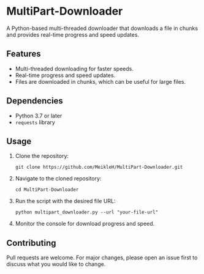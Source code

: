 # MultiPart-Downloader

A Python-based multi-threaded downloader that downloads a file in chunks and provides real-time progress and speed updates.

## Features

- Multi-threaded downloading for faster speeds.
- Real-time progress and speed updates.
- Files are downloaded in chunks, which can be useful for large files.

## Dependencies

- Python 3.7 or later
- `requests` library

## Usage

1. Clone the repository:
    ```
    git clone https://github.com/MeikleH/MultiPart-Downloader.git
    ```
2. Navigate to the cloned repository:
    ```
    cd MultiPart-Downloader
    ```
3. Run the script with the desired file URL:
    ```
    python multipart_downloader.py --url "your-file-url"
    ```
4. Monitor the console for download progress and speed.

## Contributing

Pull requests are welcome. For major changes, please open an issue first to discuss what you would like to change.
